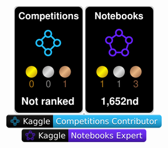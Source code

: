 <div align="center">
  <a href="https://www.kaggle.com/ichigoe">
    <img src="./kaggle-plates/Competitions/black.svg" alt="Kaggle Competitions" />
    <img src="./kaggle-plates/Notebooks/black.svg" alt="Kaggle Notebooks" />
  </a>
</div>
<div align="center">
  <a href="https://www.kaggle.com/ichigoe">
    <img src="./kaggle-badges/CompetitionsRank/plastic-black.svg" alt="Kaggle Competition Rank" />
    <img src="./kaggle-badges/NotebooksRank/plastic-black.svg" alt="Kaggle Notebooks Rank" />
  </a>
</div>
